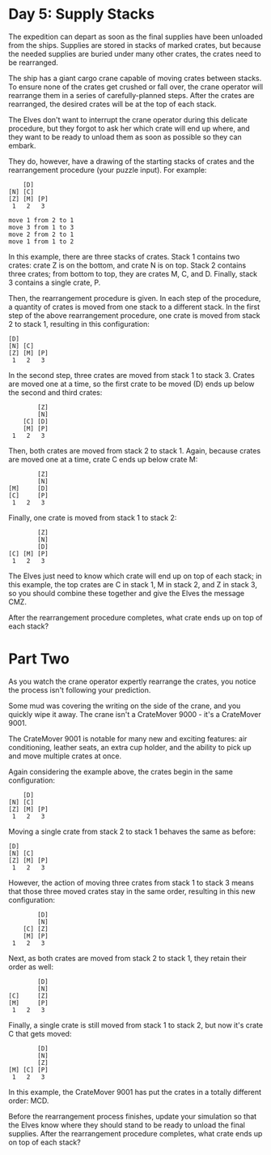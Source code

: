 # Day 5: Supply Stacks

The expedition can depart as soon as the final supplies have been unloaded from the ships.
Supplies are stored in stacks of marked crates, but because the needed supplies are buried under many other crates,
the crates need to be rearranged.

The ship has a giant cargo crane capable of moving crates between stacks.
To ensure none of the crates get crushed or fall over, the crane operator will rearrange them in a series of
carefully-planned steps. After the crates are rearranged, the desired crates will be at the top of each stack.

The Elves don't want to interrupt the crane operator during this delicate procedure,
but they forgot to ask her which crate will end up where, and they want to be ready to unload them as soon as possible
so they can embark.

They do, however, have a drawing of the starting stacks of crates and the rearrangement procedure (your puzzle input).
For example:

```
    [D]
[N] [C]
[Z] [M] [P]
 1   2   3

move 1 from 2 to 1
move 3 from 1 to 3
move 2 from 2 to 1
move 1 from 1 to 2
```
In this example, there are three stacks of crates.
Stack 1 contains two crates: crate Z is on the bottom, and crate N is on top.
Stack 2 contains three crates; from bottom to top, they are crates M, C, and D.
Finally, stack 3 contains a single crate, P.

Then, the rearrangement procedure is given. In each step of the procedure, a quantity of crates is moved from one
stack to a different stack.
In the first step of the above rearrangement procedure, one crate is moved from stack 2 to stack 1,
resulting in this configuration:

```
[D]
[N] [C]
[Z] [M] [P]
 1   2   3
```

In the second step, three crates are moved from stack 1 to stack 3.
Crates are moved one at a time, so the first crate to be moved (D) ends up below the second and third crates:

```
        [Z]
        [N]
    [C] [D]
    [M] [P]
 1   2   3
```

Then, both crates are moved from stack 2 to stack 1. Again, because crates are moved one at a time,
crate C ends up below crate M:

```
        [Z]
        [N]
[M]     [D]
[C]     [P]
 1   2   3
```
Finally, one crate is moved from stack 1 to stack 2:

```
        [Z]
        [N]
        [D]
[C] [M] [P]
 1   2   3
```

The Elves just need to know which crate will end up on top of each stack; in this example,
the top crates are C in stack 1,
M in stack 2,
and Z in stack 3,
so you should combine these together and give the Elves the message CMZ.

After the rearrangement procedure completes, what crate ends up on top of each stack?

# Part Two

As you watch the crane operator expertly rearrange the crates, you notice the process isn't following your prediction.

Some mud was covering the writing on the side of the crane, and you quickly wipe it away.
The crane isn't a CrateMover 9000 - it's a CrateMover 9001.

The CrateMover 9001 is notable for many new and exciting features: air conditioning, leather seats,
an extra cup holder, and the ability to pick up and move multiple crates at once.

Again considering the example above, the crates begin in the same configuration:

```
    [D]
[N] [C]
[Z] [M] [P]
 1   2   3
```

Moving a single crate from stack 2 to stack 1 behaves the same as before:

```
[D]
[N] [C]
[Z] [M] [P]
 1   2   3
```

However, the action of moving three crates from stack 1 to stack 3 means that those three moved crates stay in the
same order, resulting in this new configuration:

```
        [D]
        [N]
    [C] [Z]
    [M] [P]
 1   2   3
```

Next, as both crates are moved from stack 2 to stack 1, they retain their order as well:

```
        [D]
        [N]
[C]     [Z]
[M]     [P]
 1   2   3
```

Finally, a single crate is still moved from stack 1 to stack 2, but now it's crate C that gets moved:

```
        [D]
        [N]
        [Z]
[M] [C] [P]
 1   2   3
```

In this example, the CrateMover 9001 has put the crates in a totally different order: MCD.

Before the rearrangement process finishes, update your simulation so that the Elves know where they should
stand to be ready to unload the final supplies. After the rearrangement procedure completes, what
crate ends up on top of each stack?
